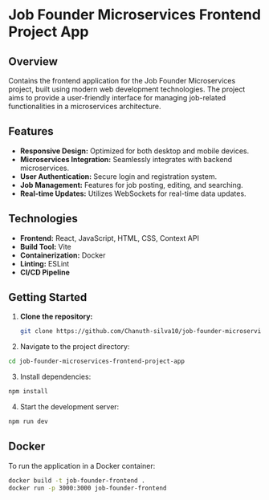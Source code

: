 # Job Founder Microservices Frontend Project App

## Overview
Contains the frontend application for the Job Founder Microservices project, built using modern web development technologies. The project aims to provide a user-friendly interface for managing job-related functionalities in a microservices architecture.

## Features
- **Responsive Design:** Optimized for both desktop and mobile devices.
- **Microservices Integration:** Seamlessly integrates with backend microservices.
- **User Authentication:** Secure login and registration system.
- **Job Management:** Features for job posting, editing, and searching.
- **Real-time Updates:** Utilizes WebSockets for real-time data updates.

## Technologies
- **Frontend:** React, JavaScript, HTML, CSS, Context API
- **Build Tool:** Vite
- **Containerization:** Docker
- **Linting:** ESLint
- **CI/CD Pipeline**

## Getting Started

1. **Clone the repository:**
   ```bash
   git clone https://github.com/Chanuth-silva10/job-founder-microservices-frontend-project-app.git
   ```

2. Navigate to the project directory:
  ```bash
  cd job-founder-microservices-frontend-project-app
  ```

3. Install dependencies:
  ```bash
  npm install
  ```

4. Start the development server:
  ```bash
  npm run dev
  ```

## Docker
To run the application in a Docker container:
```bash
docker build -t job-founder-frontend .
docker run -p 3000:3000 job-founder-frontend

```

